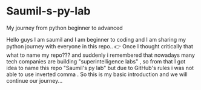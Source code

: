 # Saumil-s-py-lab
My journey from python beginner to advanced 

Hello guys I am saumil and I am beginner to coding and I am sharing my python journey with everyone in this repo..
👉 Once I thought critically that what to name my repo??? and suddenly i remembered that nowadays many tech companies are building "superintelligence labs" , so from that I got idea to name this repo "Saumil's py lab" but due to GitHub's rules i was not able to use inverted comma . So this is my basic introduction and we will continue our journey...
